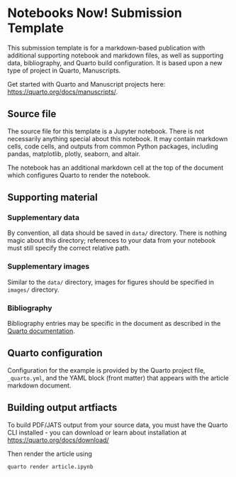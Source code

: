 # Notebooks Now! Submission Template

This submission template is for a markdown-based publication with additional supporting notebook and markdown files, as well as supporting data, bibliography, and Quarto build configuration. It is based upon a new type of project in Quarto, Manuscripts. 

Get started with Quarto and Manuscript projects here: <https://quarto.org/docs/manuscripts/>.

## Source file

The source file for this template is a Jupyter notebook. There is not necessarily anything special about this notebook. It may contain markdown cells, code cells, and outputs from common Python packages, including pandas, matplotlib, plotly, seaborn, and altair. 

The notebook has an additional markdown cell at the top of the document which configures Quarto to render the notebook.

## Supporting material

### Supplementary data

By convention, all data should be saved in `data/` directory. There is nothing magic about this directory; references to your data from your notebook must still specify the correct relative path.

### Supplementary images

Similar to the `data/` directory, images for figures should be specified in `images/` directory.

### Bibliography

Bibliography entries may be specific in the document as described in the [Quarto documentation](https://quarto.org/docs/authoring/footnotes-and-citations.html#bibliography-files). 

## Quarto configuration

Configuration for the example is provided by the Quarto project file, `_quarto.yml`, and the YAML block (front matter) that appears with the article markdown document.

## Building output artfiacts

To build PDF/JATS output from your source data, you must have the Quarto CLI installed - you can download or learn about installation at <https://quarto.org/docs/download/>

Then render the article using

```
quarto render article.ipynb
```

